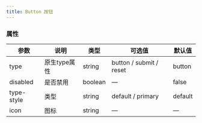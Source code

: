 ```yaml
---
title: Button 按钮
---
```


<ClientOnly>
  <button-demo></button-demo>
</ClientOnly>

### 属性

| 参数          | 说明       | 类型      | 可选值                     | 默认值     |
|-------------|----------|---------|-------------------------|---------|
| type        | 原生type属性 | string  | button / submit / reset | button  |
| disabled    | 是否禁用     | boolean | —                       | false   |
| type\-style | 类型       | string  | default / primary       | default |
| icon        | 图标       | string  | —                       | —       |






